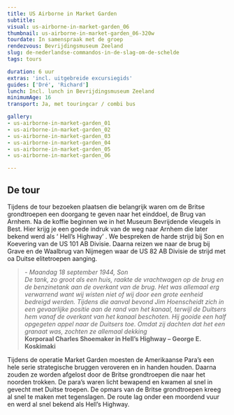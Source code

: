 ```yaml
---
title: US Airborne in Market Garden
subtitle:
visual: us-airborne-in-market-garden_06
thumbnail: us-airborne-in-market-garden_06-320w
tourdate: In samenspraak met de groep
rendezvous: Bevrijdingsmuseum Zeeland
slug: de-nederlandse-commandos-in-de-slag-om-de-schelde
tags: tours

duration: 6 uur
extras: 'incl. uitgebreide excursiegids'
guides: ['Dré', 'Richard']
lunch: Incl. lunch in Bevrijdingsmuseum Zeeland
minimumAge: 16
transport: Ja, met touringcar / combi bus

gallery:
- us-airborne-in-market-garden_01
- us-airborne-in-market-garden_02
- us-airborne-in-market-garden_03
- us-airborne-in-market-garden_04
- us-airborne-in-market-garden_05
- us-airborne-in-market-garden_06

---
```


## De tour
Tijdens de tour bezoeken plaatsen die belangrijk waren om de Britse grondtroepen een doorgang te geven naar het einddoel, de Brug van Arnhem. Na de koffie beginnen we in het Museum Bevrijdende vleugels in Best. Hier krijg je een goede indruk van de weg naar Arnhem die later bekend werd als ‘ Hell’s Highway’ . We bespreken de harde strijd bij Son en Koevering van de US 101 AB Divisie. Daarna reizen we naar de brug bij Grave en de Waalbrug van Nijmegen waar de US 82 AB Divisie de strijd met  oa Duitse elitetroepen  aanging.

>*- Maandag 18 september 1944, Son  
De tank, zo groot als een huis,  raakte de vrachtwagen op de brug en de benzinetank aan de overkant van de brug. Het was allemaal erg verwarrend want wij wisten niet of wij door een grote eenheid bedreigd werden. Tijdens die aanval bevond Jim Hoenscheidt zich in een gevaarlijke positie aan de rand van het kanaal, terwijl de Duitsers hem vanaf de overkant van het kanaal beschoten. Hij gooide een half opgegeten appel naar de Duitsers toe. Omdat zij dachten dat het een granaat was, zochten ze allemaal dekking*  
**Korporaal Charles Shoemaker in Hell’s Highway – George E. Koskimaki**

Tijdens de operatie Market Garden moesten de Amerikaanse Para’s een hele serie strategische bruggen veroveren en in handen houden.  Daarna zouden ze worden afgelost door de Britse grondtroepen die naar het noorden trokken. De para’s waren licht bewapend en kwamen al snel in gevecht met Duitse troepen. De opmars van de Britse grondtroepen kreeg al snel te maken met tegenslagen. De route lag onder een moordend vuur en werd al snel bekend als Hell’s Highway.